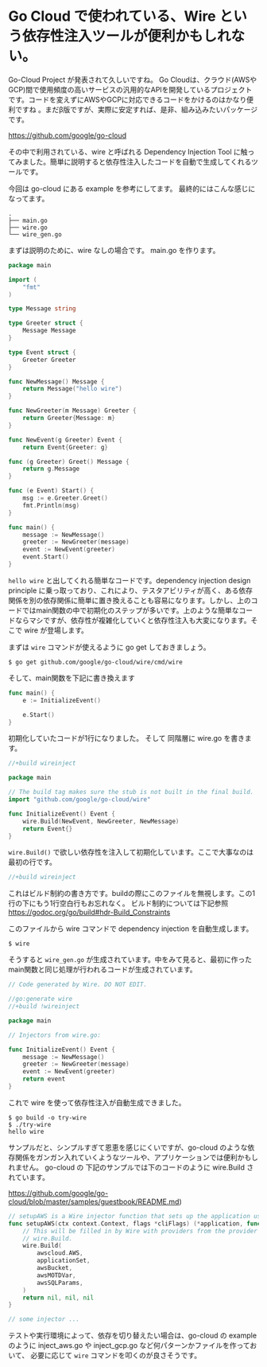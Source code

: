 # Go Cloud で使われている、Wire という依存性注入ツールが便利かもしれない。

Go-Cloud Project が発表されて久しいですね。
Go Cloudは、クラウド(AWSやGCP)間で使用頻度の高いサービスの汎用的なAPIを開発しているプロジェクトです。コードを変えずにAWSやGCPに対応できるコードをかけるのはかなり便利ですね
。まだβ版ですが、実際に安定すれば、是非、組み込みたいパッケージです。

https://github.com/google/go-cloud

その中で利用されている、wire と呼ばれる Dependency Injection Tool に触ってみました。簡単に説明すると依存性注入したコードを自動で生成してくれるツールです。

今回は go-cloud にある example を参考にしてます。
最終的にはこんな感じになってます。

```
.
├── main.go
├── wire.go
└── wire_gen.go
```

まずは説明のために、wire なしの場合です。 main.go を作ります。

```go
package main

import (
	"fmt"
)

type Message string

type Greeter struct {
	Message Message
}

type Event struct {
	Greeter Greeter
}

func NewMessage() Message {
	return Message("hello wire")
}

func NewGreeter(m Message) Greeter {
	return Greeter{Message: m}
}

func NewEvent(g Greeter) Event {
	return Event{Greeter: g}

func (g Greeter) Greet() Message {
	return g.Message
}

func (e Event) Start() {
	msg := e.Greeter.Greet()
	fmt.Println(msg)
}

func main() {
	message := NewMessage()
	greeter := NewGreeter(message)
	event := NewEvent(greeter)
	event.Start()
}
```

```hello wire``` と出してくれる簡単なコードです。dependency injection design principle に乗っ取っており、これにより、テスタアビリティが高く、ある依存関係を別の依存関係に簡単に置き換えることも容易になります。しかし、上のコードではmain関数の中で初期化のステップが多いです。上のような簡単なコードならマシですが、依存性が複雑化していくと依存性注入も大変になります。そこで wire が登場します。

まずは ```wire``` コマンドが使えるように go get しておきましょう。

```
$ go get github.com/google/go-cloud/wire/cmd/wire
```

そして、main関数を下記に書き換えます

``` go
func main() {
    e := InitializeEvent()

    e.Start()
}
```

初期化していたコードが1行になりました。
そして 同階層に wire.go を書きます。

```go
//+build wireinject

package main

// The build tag makes sure the stub is not built in the final build.
import "github.com/google/go-cloud/wire"

func InitializeEvent() Event {
	wire.Build(NewEvent, NewGreeter, NewMessage)
	return Event{}
}
```

```wire.Build()``` で欲しい依存性を注入して初期化しています。ここで大事なのは最初の行です。

```go
//+build wireinject
```

これはビルド制約の書き方です。buildの際にこのファイルを無視します。この1行の下にもう1行空白行もお忘れなく。
ビルド制約については下記参照
https://godoc.org/go/build#hdr-Build_Constraints

このファイルから wire コマンドで dependency injection を自動生成します。

```
$ wire
```

そうすると ```wire_gen.go``` が生成されています。中をみて見ると、最初に作ったmain関数と同じ処理が行われるコードが生成されています。

```go
// Code generated by Wire. DO NOT EDIT.

//go:generate wire
//+build !wireinject

package main

// Injectors from wire.go:

func InitializeEvent() Event {
	message := NewMessage()
	greeter := NewGreeter(message)
	event := NewEvent(greeter)
	return event
}
```

これで wire を使って依存性注入が自動生成できました。

```
$ go build -o try-wire
$ ./try-wire
hello wire
```

サンプルだと、シンプルすぎて恩恵を感じにくいですが、go-cloud のような依存関係をガンガン入れていくようなツールや、アプリケーションでは便利かもしれません。
go-cloud の 下記のサンプルでは下のコードのように wire.Build されています。

https://github.com/google/go-cloud/blob/master/samples/guestbook/README.md)

```go
// setupAWS is a Wire injector function that sets up the application using AWS.
func setupAWS(ctx context.Context, flags *cliFlags) (*application, func(), error) {
	// This will be filled in by Wire with providers from the provider sets in
	// wire.Build.
	wire.Build(
		awscloud.AWS,
		applicationSet,
		awsBucket,
		awsMOTDVar,
		awsSQLParams,
	)
	return nil, nil, nil
}

// some injector ...
```

テストや実行環境によって、依存を切り替えたい場合は、go-cloud の example のように inject_aws.go や inject_gcp.go など何パターンかファイルを作っておいて、
必要に応じて ```wire``` コマンドを叩くのが良さそうです。
